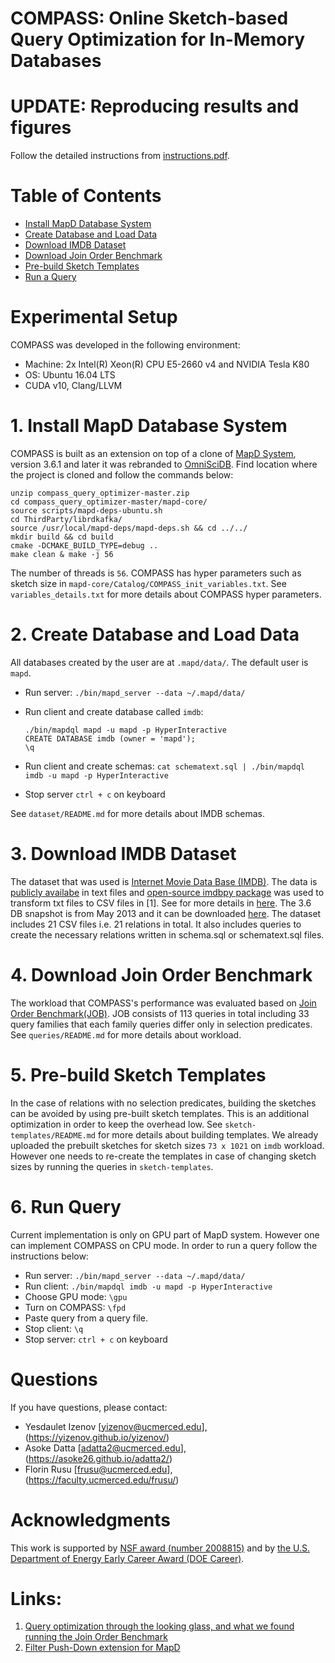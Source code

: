 # COMPASS: Online Sketch-based Query Optimization for In-Memory Databases

# UPDATE: Reproducing results and figures
Follow the detailed instructions from [instructions.pdf](https://github.com/yizenov/compass_optimizer/blob/master/instructions.pdf). </br>

# Table of Contents
- [Install MapD Database System](#installation)
- [Create Database and Load Data](#load)
- [Download IMDB Dataset](#dataset)
- [Download Join Order Benchmark](#benchmark)
- [Pre-build Sketch Templates](#templates)
- [Run a Query](#runquery)

# Experimental Setup
COMPASS was developed in the following environment:
- Machine: 2x Intel(R) Xeon(R) CPU E5-2660 v4 and NVIDIA Tesla K80
- OS: Ubuntu 16.04 LTS
- CUDA v10, Clang/LLVM

# 1. Install MapD Database System
COMPASS is built as an extension on top of a clone of [MapD System](https://github.com/omnisci/omniscidb), version 3.6.1 and later it was rebranded to [OmniSciDB](https://www.omnisci.com/). Find location where the project is cloned and follow the commands below:

    unzip compass_query_optimizer-master.zip
    cd compass_query_optimizer-master/mapd-core/
    source scripts/mapd-deps-ubuntu.sh
    cd ThirdParty/librdkafka/
    source /usr/local/mapd-deps/mapd-deps.sh && cd ../../
    mkdir build && cd build
    cmake -DCMAKE_BUILD_TYPE=debug ..
    make clean & make -j 56
    
The number of threads is `56`. COMPASS has hyper parameters such as sketch size in `mapd-core/Catalog/COMPASS_init_variables.txt`. See `variables_details.txt` for more details about COMPASS hyper parameters.

# 2. Create Database and Load Data
All databases created by the user are at `.mapd/data/`. The default user is `mapd`.
    
- Run server: `./bin/mapd_server --data ~/.mapd/data/`
- Run client and create database called `imdb`:

    `./bin/mapdql mapd -u mapd -p HyperInteractive` \
    `CREATE DATABASE imdb (owner = 'mapd');` \
    `\q`
- Run client and create schemas: `cat schematext.sql | ./bin/mapdql imdb -u mapd -p HyperInteractive`
- Stop server `ctrl + c` on keyboard

See `dataset/README.md` for more details about IMDB schemas.

# 3. Download IMDB Dataset
The dataset that was used is [Internet Movie Data Base (IMDB)](https://www.imdb.com/). The data is [publicly availabe](ftp://ftp.fu-berlin.de/pub/misc/movies/database/) in text files and [open-source imdbpy package](https://bitbucket.org/alberanid/imdbpy/get/5.0.zip) was used to transform txt files to CSV files in [1]. See for more details in [here](https://github.com/gregrahn/join-order-benchmark). The 3.6 DB snapshot is from May 2013 and it can be downloaded [here](homepages.cwi.nl/~boncz/job/imdb.tgz). The dataset includes 21 CSV files i.e. 21 relations in total. It also includes queries to create the necessary relations written in schema.sql or schematext.sql files.

# 4. Download Join Order Benchmark
The workload that COMPASS's performance was evaluated based on [Join Order Benchmark(JOB)](http://www-db.in.tum.de/~leis/qo/job.tgz). JOB consists of 113 queries in total including 33 query families that each family queries differ only in selection predicates. See `queries/README.md` for more details about workload.

# 5. Pre-build Sketch Templates
In the case of relations with no selection predicates, building the sketches can be avoided by using pre-built sketch templates. This is an additional optimization in order to keep the overhead low. See `sketch-templates/README.md` for more details about building templates. We already uploaded the prebuilt sketches for sketch sizes `73 x 1021` on `imdb` workload. However one needs to re-create the templates in case of changing sketch sizes by running the queries in `sketch-templates`.

# 6. Run Query
Current implementation is only on GPU part of MapD system. However one can implement COMPASS on CPU mode. In order to run a query follow the instructions below:

- Run server: `./bin/mapd_server --data ~/.mapd/data/`
- Run client: `./bin/mapdql imdb -u mapd -p HyperInteractive`
- Choose GPU mode: `\gpu`
- Turn on COMPASS: `\fpd`
- Paste query from a query file.
- Stop client: `\q`
- Stop server: `ctrl + c` on keyboard
    
# Questions
If you have questions, please contact:
- Yesdaulet Izenov [yizenov@ucmerced.edu], (https://yizenov.github.io/yizenov/)
- Asoke Datta [adatta2@ucmerced.edu], (https://asoke26.github.io/adatta2/)
- Florin Rusu [frusu@ucmerced.edu], (https://faculty.ucmerced.edu/frusu/)

# Acknowledgments
This work is supported by [NSF award (number 2008815)](https://www.nsf.gov/awardsearch/showAward?AWD_ID=2008815&HistoricalAwards=false) and by [the U.S. Department of Energy Early Career Award (DOE Career)](http://ascr-discovery.science.doe.gov/2014/08/leaping-to-exascale/).

# Links:
1.  [Query optimization through the looking glass, and what we found running the Join Order Benchmark](https://doi.org/10.1007/s00778-017-0480-7)
2.  [Filter Push-Down extension for MapD](https://github.com/junhyungshin/mapd-core-fpd)
